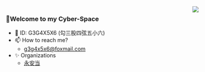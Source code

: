 
<img align="right" src="https://github-readme-stats.vercel.app/api?username=G3G4X5X6" />

### 🍻Welcome to my Cyber-Space
- 👋 ID: G3G4X5X6 (勾三股四弦五小六)
- 📫 How to reach me?
  - g3g4x5x6@foxmail.com
- ✨ Organizations
  - [永安当](https://github.com/Yong-An-Dang)

<!-- [![G3G4X5X6's GitHub stats](https://github-readme-stats.vercel.app/api?username=G3G4X5X6)](https://github.com/anuraghazra/github-readme-stats) -->

<!---
G3G4X5X6/G3G4X5X6 is a ✨ special ✨ repository because its `README.md` (this file) appears on your GitHub profile.
You can click the Preview link to take a look at your changes.
--->

<!-- Request ID=12022023/11173386 -->
